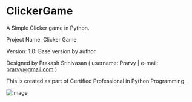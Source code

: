 # ClickerGame
A Simple Clicker game in Python.

Project Name: Clicker Game

Version: 1.0: Base version by author

Designed by Prakash Srinivasan ( username: Prarvy | e-mail: prarvy@gmail.com )


This is created as part of Certified Professional in Python Programming.

![image](https://github.com/Prarvy/ClickerGame/assets/134375021/3e09e247-22b9-42ec-88d0-e51b79be66b3)

